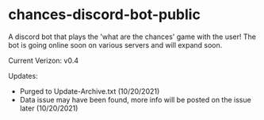 # chances-discord-bot-public
A discord bot that plays the 'what are the chances' game with the user! The bot is going online soon on various servers and will expand soon.

Current Verizon: v0.4

Updates:
- Purged to Update-Archive.txt (10/20/2021)
- Data issue may have been found, more info will be posted on the issue later (10/20/2021)
